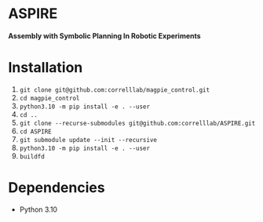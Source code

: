 # ASPIRE 
#### **A**ssembly with **S**ymbolic **P**lanning **I**n **R**obotic **E**xperiments


# Installation
1. `git clone git@github.com:correlllab/magpie_control.git`
1. `cd magpie_control`
1. `python3.10 -m pip install -e . --user`
1. `cd ..`
1. `git clone --recurse-submodules git@github.com:correlllab/ASPIRE.git`
1. `cd ASPIRE`
1. `git submodule update --init --recursive`
1. `python3.10 -m pip install -e . --user`
1. `buildfd`


# Dependencies
* Python 3.10

    
